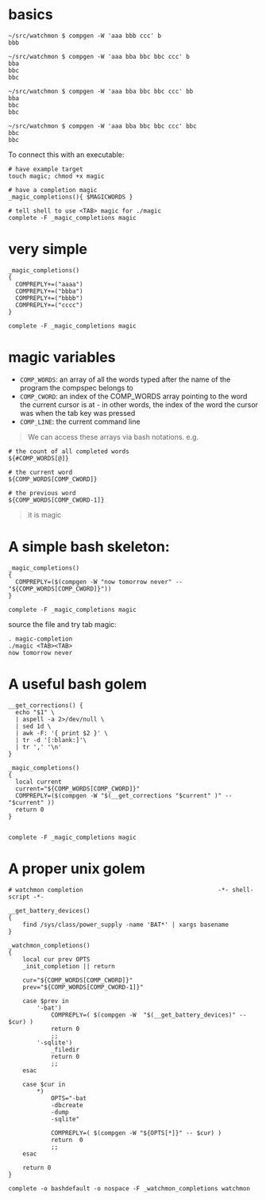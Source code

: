 # basics
```
~/src/watchmon $ compgen -W 'aaa bbb ccc' b
bbb

~/src/watchmon $ compgen -W 'aaa bba bbc bbc ccc' b
bba
bbc
bbc

~/src/watchmon $ compgen -W 'aaa bba bbc bbc ccc' bb
bba
bbc
bbc

~/src/watchmon $ compgen -W 'aaa bba bbc bbc ccc' bbc
bbc
bbc
```

To connect this with an executable:

```
# have example target
touch magic; chmod +x magic

# have a completion magic
_magic_completions(){ $MAGICWORDS }

# tell shell to use <TAB> magic for ./magic
complete -F _magic_completions magic
```

# very simple

```
_magic_completions()
{
  COMPREPLY+=("aaaa")
  COMPREPLY+=("bbba")
  COMPREPLY+=("bbbb")
  COMPREPLY+=("cccc")
}

complete -F _magic_completions magic
```


# magic variables

- `COMP_WORDS`: an array of all the words typed after the name of the program the compspec belongs to
- `COMP_CWORD`: an index of the COMP_WORDS array pointing to the word the current cursor is at - in other words, the index of the word the cursor was when the tab key was pressed
- `COMP_LINE`: the current command line


> We can access these arrays via bash notations. e.g.

```
# the count of all completed words
${#COMP_WORDS[@]}

# the current word
${COMP_WORDS[COMP_CWORD]}

# the previous word
${COMP_WORDS[COMP_CWORD-1]}
```

> it is magic


# A simple bash skeleton:

```
_magic_completions()
{
  COMPREPLY=($(compgen -W "now tomorrow never" -- "${COMP_WORDS[COMP_CWORD]}"))
}

complete -F _magic_completions magic
```

source the file and try tab magic:

```
. magic-completion
./magic <TAB><TAB>
now tomorrow never
```

# A useful bash golem
```
__get_corrections() {
  echo "$1" \
  | aspell -a 2>/dev/null \
  | sed 1d \
  | awk -F: '{ print $2 }' \
  | tr -d '[:blank:]'\
  | tr ',' '\n'
}

_magic_completions()
{
  local current
  current="${COMP_WORDS[COMP_CWORD]}"
  COMPREPLY=($(compgen -W "$(__get_corrections "$current" )" -- "$current" ))
  return 0
}


complete -F _magic_completions magic
```

# A proper unix golem
```
# watchmon completion                                      -*- shell-script -*-

__get_battery_devices()
{
    find /sys/class/power_supply -name 'BAT*' | xargs basename
}

_watchmon_completions()
{
    local cur prev OPTS
    _init_completion || return

    cur="${COMP_WORDS[COMP_CWORD]}"
    prev="${COMP_WORDS[COMP_CWORD-1]}"

    case $prev in
        '-bat')
            COMPREPLY=( $(compgen -W  "$(__get_battery_devices)" -- $cur) )
            return 0
            ;;
        '-sqlite')
            _filedir
            return 0
            ;;
    esac

    case $cur in
        *)
            OPTS="-bat
            -dbcreate
            -dump
            -sqlite"

            COMPREPLY=( $(compgen -W "${OPTS[*]}" -- $cur) )
            return  0
            ;;
    esac

    return 0
}

complete -o bashdefault -o nospace -F _watchmon_completions watchmon
```

